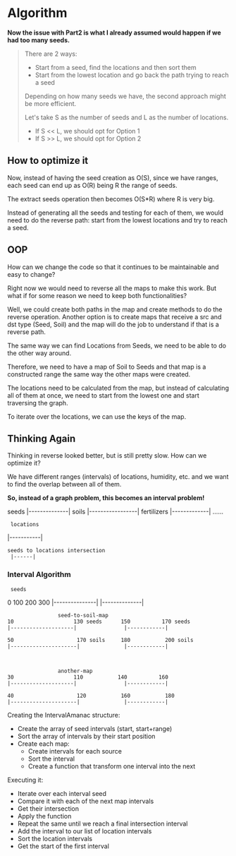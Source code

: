 # Algorithm

**Now the issue with Part2 is what I already assumed would happen if we had too many seeds.**

> There are 2 ways:
>
>- Start from a seed, find the locations and then sort them
>- Start from the lowest location and go back the path trying to reach a seed
>
>Depending on how many seeds we have, the second approach might be more efficient.
>
>Let's take S as the number of seeds and L as the number of locations.
>
>- If S << L, we should opt for Option 1
>- If S >> L, we should opt for Option 2

## How to optimize it

Now, instead of having the seed creation as O(S), since we have ranges,
each seed can end up as O(R) being R the range of seeds.

The extract seeds operation then becomes O(S*R) where R is very big.

Instead of generating all the seeds and testing for each of them,
we would need to do the reverse path: start from the lowest locations
and try to reach a seed.

## OOP

How can we change the code so that it continues to be maintainable and easy to change?

Right now we would need to reverse all the maps to make this work. But what if for some
reason we need to keep both functionalities?

Well, we could create both paths in the map and create methods to do the reverse
operation. Another option is to create maps that receive a src and dst type (Seed, Soil)
and the map will do the job to understand if that is a reverse path.

The same way we can find Locations from Seeds, we need to be able to do the other way around.

Therefore, we need to have a map of Soil to Seeds and that map is a constructed range the same
way the other maps were created.

The locations need to be calculated from the map, but instead of calculating all of them
at once, we need to start from the lowest one and start traversing the graph.

To iterate over the locations, we can use the keys of the map.

## Thinking Again

Thinking in reverse looked better, but is still pretty slow. How can we optimize it?

We have different ranges (intervals) of locations, humidity, etc. and we want to find
the overlap between all of them.

**So, instead of a graph problem, this becomes an interval problem!**

  seeds
|--------------|
       soils
     |-----------------|
     fertilizers
  |-------------|
    ......

     locations
|-----------|

    seeds to locations intersection
     |------|

### Interval Algorithm

     seeds
0              100    200           300
|---------------|     |--------------|

                    seed-to-soil-map
    10                   130 seeds      150          170 seeds
    |--------------------|               |------------|

    50                    170 soils     180           200 soils
    |---------------------|              |------------|



                    another-map
    30                   110           140          160
    |--------------------|               |------------|

    40                    120           160           180
    |---------------------|              |------------|

Creating the IntervalAmanac structure:

- Create the array of seed intervals (start, start+range)
- Sort the array of intervals by their start position
- Create each map:
  - Create intervals for each source
  - Sort the interval
  - Create a function that transform one interval into the next

Executing it:

- Iterate over each interval seed
- Compare it with each of the next map intervals
- Get their intersection
- Apply the function
- Repeat the same until we reach a final intersection interval
- Add the interval to our list of location intervals
- Sort the location intervals
- Get the start of the first interval
